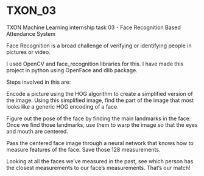 # TXON_03

TXON Machine Learning internship task 03 - Face Recognition Based Attendance System

Face Recognition is a broad challenge of verifying or identifying people in pictures or video.

I used OpenCV and face_recognition libraries for this.
I have made this project in python using OpenFace and dlib package.

Steps involved in this are:

Encode a picture using the HOG algorithm to create a simplified version of the image. Using this simplified image, find the part of the image that most looks like a generic HOG encoding of a face.

Figure out the pose of the face by finding the main landmarks in the face. Once we find those landmarks, use them to warp the image so that the eyes and mouth are centered.

Pass the centered face image through a neural network that knows how to measure features of the face. Save those 128 measurements.

Looking at all the faces we’ve measured in the past, see which person has the closest measurements to our face’s measurements. That’s our match!
